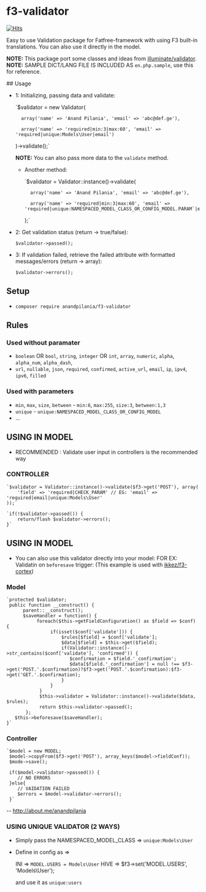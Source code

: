 # f3-validator

[![Hits](https://hits.seeyoufarm.com/api/count/incr/badge.svg?url=https%3A%2F%2Fgithub.com%2FAnandPilania%2Ff3-validator&count_bg=%23FF3863&title_bg=%232C3E50&title=hits&edge_flat=false)](https://hits.seeyoufarm.com)

Easy to use Validation package for Fatfree-framework with using F3 built-in translations. You can also use it directly in the model.

**NOTE:** This package port some classes and ideas from [illuminate/validator](https://github.com/illuminate/validator).  
**NOTE:** SAMPLE DICT/LANG FILE IS INCLUDED AS `en.php.sample`, use this for reference.

## Usage

- 1: Initializing, passing data and validate:

	`$validator = new Validator(
	
		array('name' => 'Anand Pilania', 'email' => 'abc@def.ge'),
		
		array('name' => 'required|min:3|max:60', 'email' => 'required|unique:Models\User|email')
		
	)->validate();`  
	
	
	**NOTE:** You can also pass more data to the `validate` method.
	
	
	* Another method:
		
		`$validator = Validator::instance()->validate(
		
			array('name' => 'Anand Pilania', 'email' => 'abc@def.ge'),
			
			array('name' => 'required|min:3|max:60', 'email' => 'required|unique:NAMESPACED_MODEL_CLASS_OR_CONFIG_MODEL.PARAM`|email')
			
		);`
		
	
- 2: Get validation status (return -> true/false):

	`$validator->passed();`
	
- 3: If validation failed, retrieve the failed attribute with formatted messages/errors (return -> array):

	`$validator->errors();`
		

## Setup

- `composer require anandpilania/f3-validator`
  
## Rules

### Used without paramater
 * `boolean` OR `bool`, `string`, `integer` OR `int`, `array`, `numeric`, `alpha`, `alpha_num`, `alpha_dash`,
 * `url`, `nullable`, `json`, `required`, `confirmed`, `active_url`, `email`, `ip`, `ipv4`, `ipv6`, `filled`
 
### Used with parameters
 *  `min`, `max`, `size`, `between` - `min:6`, `max:255`, `size:3`, `between:1,3`
 *  `unique` - `unique:NAMESPACED_MODEL_CLASS_OR_CONFIG_MODEL`
 *  ...

## USING IN MODEL
- RECOMMENDED : Validate user input in controllers is the recommended way

### CONTROLLER
	`$validator = Validator::instance()->validate($f3->get('POST'), array(
		'field' => 'required|CHECK_PARAM' // EG: 'email' => 'required|email|unique:Models\User'
	));`
	
	`if(!$validator->passed()) {
		return/flash $validator->errors();
	}`
	
	
## USING IN MODEL
- You can also use this validator directly into your model:
FOR EX: Validatin on `beforesave` trigger: (This example is used with [ikkez/f3-cortex](https://github.com/ikkez/f3-cortex))

### Model
	`protected $validator;
	 public function __construct() {
	      parent::__construct();
	      $saveHandler = function() {
		       foreach($this->getFieldConfiguration() as $field => $conf) {
            	    if(isset($conf['validate'])) {
                	    $rules[$field] = $conf['validate'];
                	    $data[$field] = $this->get($field);
                	    if(Validator::instance()->str_contains($conf['validate'], 'confirmed')) {
            	    	   $confirmation = $field.'_confirmation';
                    	   $data[$field.'_confirmation'] = null !== $f3->get('POST.'.$confirmation)?$f3->get('POST.'.$confirmation):$f3->get('GET.'.$confirmation);
                	    }
            	    }
        	    }
        	    $this->validator = Validator::instance()->validate($data, $rules);
		        return $this->validator->passed();
    	   };
	   $this->beforesave($saveHandler);
	}`

### Controller
	`$model = new MODEL;
	 $model->copyFrom($f3->get('POST'), array_keys($model->fieldConf));
	 $mode->save();
	 
	 if($model->validator->passed()) {
	 	// NO ERRORS
	 }else{
	 	// VAIDATION FAILED
		$errors = $model->validator->errors();
	 }`
--
http://about.me/anandpilania

### USING UNIQUE VALIDATOR (2 WAYS)
 * Simply pass the NAMESPACED_MODEL_CLASS => `unique:Models\User`
 * Define in config as => 
	
	INI => `MODEL.USERS = Models\User` 
	HIVE => $f3->set('MODEL.USERS', 'Models\User');
	
	and use it as `unique:users`
